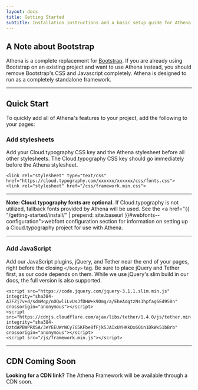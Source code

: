 ```yaml
---
layout: docs
title: Getting Started
subtitle: Installation instructions and a basic setup guide for Athena.
---
```


## A Note about Bootstrap

Athena is a complete replacement for <a class="alert-link" href="https://getbootstrap.com/">Bootstrap</a>.  If you are already using Bootstrap on an existing project and want to use Athena instead, you should remove Bootstrap's CSS and Javascript completely.  Athena is designed to run as a completely standalone framework.

___

## Quick Start

To quickly add all of Athena's features to your project, add the following to your pages:

### Add stylesheets

Add your Cloud.typography CSS key and the Athena stylesheet before all other stylesheets. The Cloud.typography CSS key should go immediately before the Athena stylesheet.

<pre><code>&lt;link rel="stylesheet" type="text/css" href="https://cloud.typography.com/xxxxxx/xxxxxx/css/fonts.css"&gt;
&lt;link rel="stylesheet" href="/css/framework.min.css"&gt;</code></pre>

___

**Note: Cloud.typography fonts are optional.** If Cloud.typography is not utilized, fallback fonts provided by Athena will be used. See the <a href="{{ "/getting-started/install/" | prepend: site.baseurl }}#webfonts--configuration">webfont configuration</a> section for information on setting up a Cloud.typography project for use with Athena.

___

### Add JavaScript

Add our JavaScript plugins, jQuery, and Tether near the end of your pages, right before the closing `</body>` tag. Be sure to place jQuery and Tether first, as our code depends on them. While we use jQuery's slim build in our docs, the full version is also supported.

<pre><code>&lt;script src="https://code.jquery.com/jquery-3.1.1.slim.min.js" integrity="sha384-A7FZj7v+d/sdmMqp/nOQwliLvUsJfDHW+k9Omg/a/EheAdgtzNs3hpfag6Ed950n" crossorigin="anonymous"&gt;&lt;/script&gt;
&lt;script src="https://cdnjs.cloudflare.com/ajax/libs/tether/1.4.0/js/tether.min.js" integrity="sha384-DztdAPBWPRXSA/3eYEEUWrWCy7G5KFbe8fFjk5JAIxUYHKkDx6Qin1DkWx51bBrb" crossorigin="anonymous"&gt;&lt;/script&gt;
&lt;script src="/js/framework.min.js"&gt;&lt;/script&gt;</code></pre>

___

## CDN Coming Soon
**Looking for a CDN link?** The Athena Framework will be available through a CDN soon.
